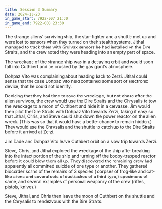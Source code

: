 ```yaml
---
title: Session 3 Summary
date: 2024-11-23
in_game_start: 7922-007 21:30
in_game_end: 7922-008 23:30
---
```


The strange aliens’ surviving ship, the star-fighter and a shuttle met up and were lost to sensors when they turned on
their stealth systems. Jithal
managed to track them with Grulvax sensors he had installed on the Dire Straits, and the crew noted they were heading
into an empty part of space.

The wreckage of the strange ship was in a decaying orbit and would soon fall into Cuthbert and be crushed by the gas
giant’s atmosphere.

Dohpaz Vito was complaining about heading back to Zerzi. Jithal could sense that the case Dohpaz Vito held contained
some sort of electronic device, that he could not identify.

Deciding that they had time to save the wreckage, but not chase after the alien survivors, the crew would use the Dire
Straits and the Chrysalis to tow the wreckage to a moon of Cuthbert and hide it in a crevasse. Jim would then pilot the
Dire Straits with Dohpaz Vito towards Zerzi, taking it easy so that Jithal, Chris, and Steve could shut down the power
reactor on the alien wreck. (This was so that it would have a better chance to remain hidden.)  They would use the
Chrysalis and the shuttle to catch up to the Dire Straits before it arrived at Zerzi.

Jim Dade and Dohpaz Vito leave Cuthbert orbit on a slow trip towards Zerzi.

Steve, Chris, and Jithal explored the wreckage of the ship after breaking into the intact portion of the ship and
turning off the booby-trapped reactor before it could blow them all up. They discovered the remaining crew had
apparently all committed suicide of one type or another. They gathered biocorder scans of the remains of 3 species (
corpses of frog-like and cat-like aliens and several sets of dust/ashes of a third type,) specimens of same, and several
examples of personal weaponry of the crew (rifles, pistols, knives.)

Steve, Jithal, and Chris then leave the moon of Cuthbert on the shuttle and the Chrysalis to rendezvous with the Dire Straits.